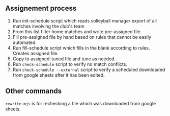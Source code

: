 ## Assignement process

1. Run init-schedule script which reads volleyball manager export of all matches involving the club's team
2. From this list filter home matches and write pre-assigned file.
3. Fill pre-assigned file by hand based on rules that cannot be easily automated.
4. Run fill-schedule script which fills in the blank according to rules. Creates assigned file.
5. Copy to assigned-tuned file and tune as needed.
6. Run `check-schedule` script to verify no match conflicts.
7. Run `check-schedule --external` script to verify a scheduled downloaded from google sheets after it has been edited.

## Other commands

`rewrite.mjs` is for rechecking a file which was downloaded from google sheets.
